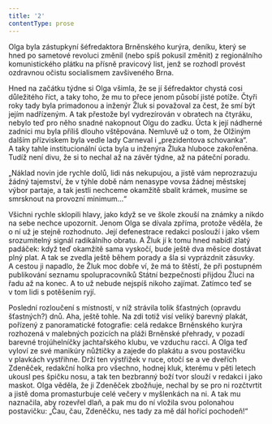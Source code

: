 ```yaml
---
title: '2'
contentType: prose
---
```


<section>

Olga byla zástupkyní šéfredaktora Brněnského kurýra, deníku, který se hned po sametové revoluci změnil (nebo spíš pokusil změnit) z regionálního komunistického plátku na přísně pravicový list, jenž se rozhodl provést ozdravnou očistu socialismem zavšiveného Brna.

Hned na začátku týdne si Olga všimla, že se jí šéfredaktor chystá cosi důležitého říct, a taky toho, že mu to přece jenom působí jisté potíže. Čtyři roky tady byla primadonou a inženýr Žluk si považoval za čest, že smí být jejím nadřízeným. A tak přestože byl vydrezírován v obratech na čtyráku, nebylo teď pro něho snadné nakopnout Olgu do zadku. Úcta k její nádherné zadnici mu byla příliš dlouho vštěpována. Nemluvě už o tom, že Olžiným dalším přízviskem byla vedle lady Carneval i „prezidentova schovanka“. A taky tahle institucionální úcta byla u inženýra Žluka hluboce zakořeněna. Tudíž není divu, že si to nechal až na závěr týdne, až na páteční poradu.

„Náklad novin jde rychle dolů, lidi nás nekupujou, a jistě vám neprozrazuju žádný tajemství, že v týhle době nám nenasype vovsa žádnej městskej výbor partaje, a tak jestli nechceme okamžitě sbalit krámek, musíme se smrsknout na provozní minimum…“

Všichni rychle sklopili hlavy, jako když se ve škole zkouší na známky a nikdo na sebe nechce upozornit. Jenom Olga se dívala zpříma, protože věděla, že o ní už je stejně rozhodnuto. Její defe­nestrace redakci poslouží i jako všem srozumitelný signál radikálního obratu. A Žluk jí k tomu hned nabídl zlatý padáček: když teď okamžitě sama vyskočí, bude ještě dva měsíce dostávat plný plat. A tak se zvedla ještě během porady a šla si vyprázdnit zásuvky. A cestou ji napadlo, že Žluk moc dobře ví, že má to štěstí, že při postupném publikování seznamu spolupracovníků Státní bezpečnosti přijdou Žluci na řadu až na konec. A to už nebude nejspíš nikoho zajímat. Zatímco teď se v tom lidi s potěšením ryjí.

</section>

<section>

Poslední rozloučení s místností, v níž strávila tolik šťastných (opravdu šťastných?) dnů. Aha, ještě tohle. Na zdi totiž visí veliký barevný plakát, pořízený z panoramatické fotografie: celá redakce Brněnského kurýra rozhozená v malebných pozicích na pláži Brněnské přehrady, v pozadí barevné trojúhelníčky jachtařského klubu, ve vzduchu racci. A Olga teď vyloví ze své manikúry nůžtičky a zajede do plakátu a svou postavičku v plavkách vystřihne. Drží ten výstřižek v ruce, otočí se a ve dveřích Zdeněček, redakční holka pro všechno, hodnej kluk, kterému v pěti letech ukousl pes špičku nosu, a tak ten bezbranný boží tvor slouží v redakci i jako maskot. Olga věděla, že ji Zdeněček zbožňuje, nechal by se pro ni rozčtvrtit a jistě doma promasturbuje celé večery v myšlenkách na ni. A tak mu naznačila, aby rozevřel dlaň, a pak mu do ní vložila svou polonahou postavičku: „Čau, čau, Zdeněčku, nes tady za mě dál hořící pochodeň!“

</section>
